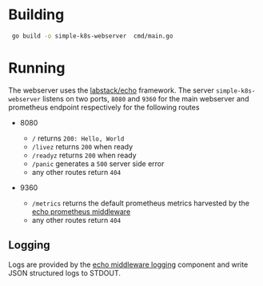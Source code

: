 # Building

``` bash
 go build -o simple-k8s-webserver  cmd/main.go
 ```
# Running

The webserver uses the [labstack/echo](https://echo.labstack.com/) framework. The server `simple-k8s-webserver` listens on two ports,
`8080` and `9360` for the main webserver and prometheus endpoint respectively for the following routes

- 8080
  - `/` returns `200: Hello, World`
  - `/livez` returns `200` when ready
  - `/readyz` returns `200` when ready
  - `/panic` generates a `500` server side error
  - any other routes return `404`

- 9360
  - `/metrics` returns the default prometheus metrics harvested by the [echo
	prometheus middleware](https://echo.labstack.com/middleware/prometheus/)
  - any other routes return `404`

## Logging

Logs are provided by the [echo middleware logging](https://echo.labstack.com/middleware/logger/) component and
write JSON structured logs to STDOUT.


